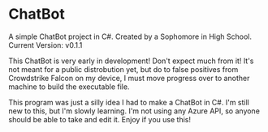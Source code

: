 # ChatBot
A simple ChatBot project in C#. Created by a Sophomore in High School.
Current Version: v0.1.1

This ChatBot is very early in development! Don't expect much from it!
It's not meant for a public distrobution yet, but do to false positives from Crowdstrike Falcon on my device,
I must move progress over to another machine to build the executable file. 

This program was just a silly idea I had to make a ChatBot in C#. I'm still new to this, but I'm slowly learning.
I'm not using any Azure API, so anyone should be able to take and edit it. 
Enjoy if you use this!
